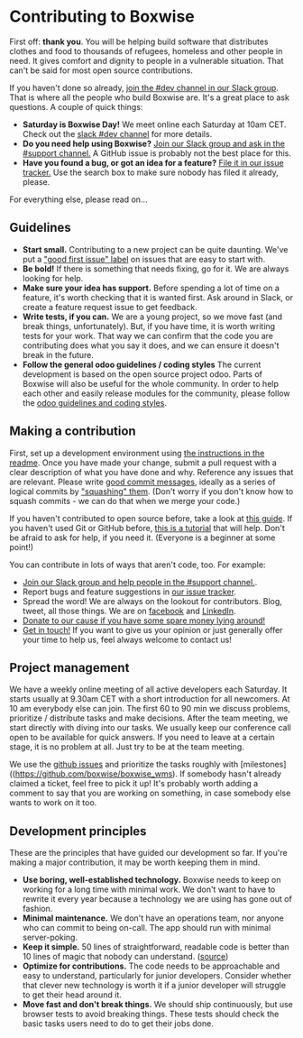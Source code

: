 # Contributing to Boxwise

First off: **thank you**. You will be helping build software that distributes clothes and food to thousands of refugees, homeless and other people in need. It gives comfort and dignity to people in a vulnerable situation. That can't be said for most open source contributions.

If you haven't done so already, [join the #dev channel in our Slack group](https://join.slack.com/t/boxwise/shared_invite/enQtMzE4NzExMjkxNTM2LTk0MzY2Mjg0MTY5ZmJjMjI1ODNmODZiNmJlNTAwM2Y4MmJkZDJjZWEyNzk0YTQyZGI0ZTYxMTc2NTgxNjk1ZTM). That is where all the people who build Boxwise are. It's a great place to ask questions.
A couple of quick things:

- **Saturday is Boxwise Day!** We meet online each Saturday at 10am CET. Check out the [slack #dev channel]((https://join.slack.com/t/boxwise/shared_invite/enQtMzE4NzExMjkxNTM2LTk0MzY2Mjg0MTY5ZmJjMjI1ODNmODZiNmJlNTAwM2Y4MmJkZDJjZWEyNzk0YTQyZGI0ZTYxMTc2NTgxNjk1ZTM)) for more details.
- **Do you need help using Boxwise?** [Join our Slack group and ask in the #support channel.](https://join.slack.com/t/boxwise/shared_invite/enQtMzE4NzExMjkxNTM2LTk0MzY2Mjg0MTY5ZmJjMjI1ODNmODZiNmJlNTAwM2Y4MmJkZDJjZWEyNzk0YTQyZGI0ZTYxMTc2NTgxNjk1ZTM) A GitHub issue is probably not the best place for this.
- **Have you found a bug, or got an idea for a feature?** [File it in our issue tracker.](https://github.com/boxwise/boxwise/issues/new) Use the search box to make sure nobody has filed it already, please.

For everything else, please read on...

## Guidelines

- **Start small.** Contributing to a new project can be quite daunting. We've put a ["good first issue" label](https://github.com/boxwise/boxwise_wms/labels/good%20first%20issue) on issues that are easy to start with.
- **Be bold!** If there is something that needs fixing, go for it. We are always looking for help.
- **Make sure your idea has support.** Before spending a lot of time on a feature, it's worth checking that it is wanted first. Ask around in Slack, or create a feature request issue to get feedback.
- **Write tests, if you can.** We are a young project, so we move fast (and break things, unfortunately). But, if you have time, it is worth writing tests for your work. That way we can confirm that the code you are contributing does what you say it does, and we can ensure it doesn't break in the future.
- **Follow the general odoo guidelines / coding styles** The current development is based on the open source project odoo. Parts of Boxwise will also be useful for the whole community. In order to help each other and easily release modules for the community, please follow the [odoo guidelines and coding styles](https://odoo-community.org/page/contributing).

## Making a contribution

First, set up a development environment using [the instructions in the readme](https://github.com/boxwise/boxwise_wms#setting-up-development-environment).
Once you have made your change, submit a pull request with a clear description of what you have done and why. Reference any issues that are relevant. Please write [good commit messages](https://github.com/erlang/otp/wiki/writing-good-commit-messages), ideally as a series of logical commits by ["squashing" them](https://github.com/servo/servo/wiki/Beginner's-guide-to-rebasing-and-squashing). (Don't worry if you don't know how to squash commits - we can do that when we merge your code.)

If you haven't contributed to open source before, take a look at [this guide](https://opensource.guide/how-to-contribute/). If you haven't used Git or GitHub before, [this is a tutorial](http://makeapullrequest.com/) that will help. Don't be afraid to ask for help, if you need it. (Everyone is a beginner at some point!)

You can contribute in lots of ways that aren't code, too. For example:

- [Join our Slack group and help people in the #support channel.](https://join.slack.com/t/boxwise/shared_invite/enQtMzE4NzExMjkxNTM2LTk0MzY2Mjg0MTY5ZmJjMjI1ODNmODZiNmJlNTAwM2Y4MmJkZDJjZWEyNzk0YTQyZGI0ZTYxMTc2NTgxNjk1ZTM).
- Report bugs and feature suggestions in [our issue tracker](https://github.com/boxwise/boxwise/issues).
- Spread the word! We are always on the lookout for contributors. Blog, tweet, all those things. We are on [facebook](www.fb.com/boxwise.co) and [LinkedIn](www.linkedin.de).
- [Donate to our cause if you have some spare money lying around!](https://donate.boxwise.co)
- [Get in touch!](mailto:hans@boxwise.co) If you want to give us your opinion or just generally offer your time to help us, feel always welcome to contact us!

## Project management

We have a weekly online meeting of all active developers each Saturday. It starts usually at 9.30am CET with a short introduction for all newcomers. At 10 am everybody else can join. The first 60 to 90 min we discuss problems, prioritize / distribute tasks and make decisions. After the team meeting, we start directly with diving into our tasks. We usually keep our conference call open to be available for quick answers. If you need to leave at a certain stage, it is no problem at all. Just try to be at the team meeting.

We use the [github issues](https://github.com/boxwise/boxwise_wms) and prioritize the tasks roughly with [milestones]((https://github.com/boxwise/boxwise_wms). If somebody hasn't already claimed a ticket, feel free to pick it up! It's probably worth adding a comment to say that you are working on something, in case somebody else wants to work on it too.
<!--
We use [a GitHub project](https://github.com/boxwise/boxwise/projects/1) to keep track of what we want to build, and what is being worked on. The "To do" column is roughly priority sorted, so is a good place to find stuff that we consider high priority. -->


<!-- ## How to write a unit test

## How to write a browser test -->

## Development principles

These are the principles that have guided our development so far. If you're making a major contribution, it may be worth keeping them in mind.

- **Use boring, well-established technology.** Boxwise needs to keep on working for a long time with minimal work. We don't want to have to rewrite it every year because a technology we are using has gone out of fashion.
- **Minimal maintenance.** We don't have an operations team, nor anyone who can commit to being on-call. The app should run with minimal server-poking.
- **Keep it simple.** 50 lines of straightforward, readable code is better than 10 lines of magic that nobody can understand. ([source](https://github.com/moby/moby/blob/master/project/PRINCIPLES.md))
- **Optimize for contributions.** The code needs to be approachable and easy to understand, particularly for junior developers. Consider whether that clever new technology is worth it if a junior developer will struggle to get their head around it.
- **Move fast and don't break things.** We should ship continuously, but use browser tests to avoid breaking things. These tests should check the basic tasks users need to do to get their jobs done.
